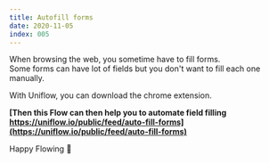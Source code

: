 ```yaml
---
title: Autofill forms
date: 2020-11-05
index: 005
---
```


When browsing the web, you sometime have to fill forms.  
Some forms can have lot of fields but you don't want to fill each one manually.

With Uniflow, you can download the chrome extension.

**[Then this Flow can then help you to automate field filling https://uniflow.io/public/feed/auto-fill-forms](https://uniflow.io/public/feed/auto-fill-forms)**

Happy Flowing 🚀